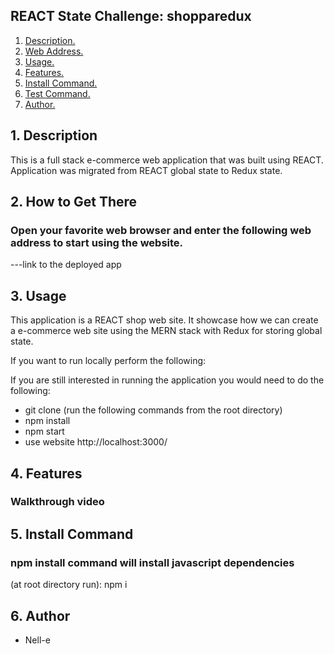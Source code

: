 ## REACT State Challenge: shopparedux

1. [ Description. ](#desc)
2. [ Web Address. ](#web-address)
3. [ Usage. ](#usage)
4. [ Features. ](#features)
5. [ Install Command. ](#commandInstall)
6. [ Test Command. ](#commandTest)
7. [ Author. ](#author)

<a name="desc"></a>

## 1. Description

This is a full stack e-commerce web application that was built using REACT.
Application was migrated from REACT global state to Redux state.

<a name="web-address"></a>

## 2. How to Get There

### Open your favorite web browser and enter the following web address to start using the website.

---link to the deployed app

<a name="usage"></a>

## 3. Usage

This application is a REACT shop web site. It showcase how we can create a e-commerce web site using the MERN stack with Redux for storing global state.

If you want to run locally perform the following:

If you are still interested in running the application you would need to do the following:

- git clone
  (run the following commands from the root directory)
- npm install
- npm start
- use website http://localhost:3000/

<a name="features"></a>

## 4. Features

### Walkthrough video

<a name="commandInstall"></a>

## 5. Install Command

### npm install command will install javascript dependencies

(at root directory run):
npm i

<a name="commandTest"></a>

<a name="author"></a>

## 6. Author

- Nell-e

